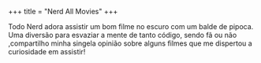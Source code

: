 +++
title = "Nerd All Movies"
+++

Todo Nerd adora assistir um bom filme no escuro com um balde de pipoca. Uma diversão para esvaziar a mente de tanto código, sendo fã ou não ,compartilho minha singela opinião sobre alguns filmes que me dispertou a curiosidade em assistir!